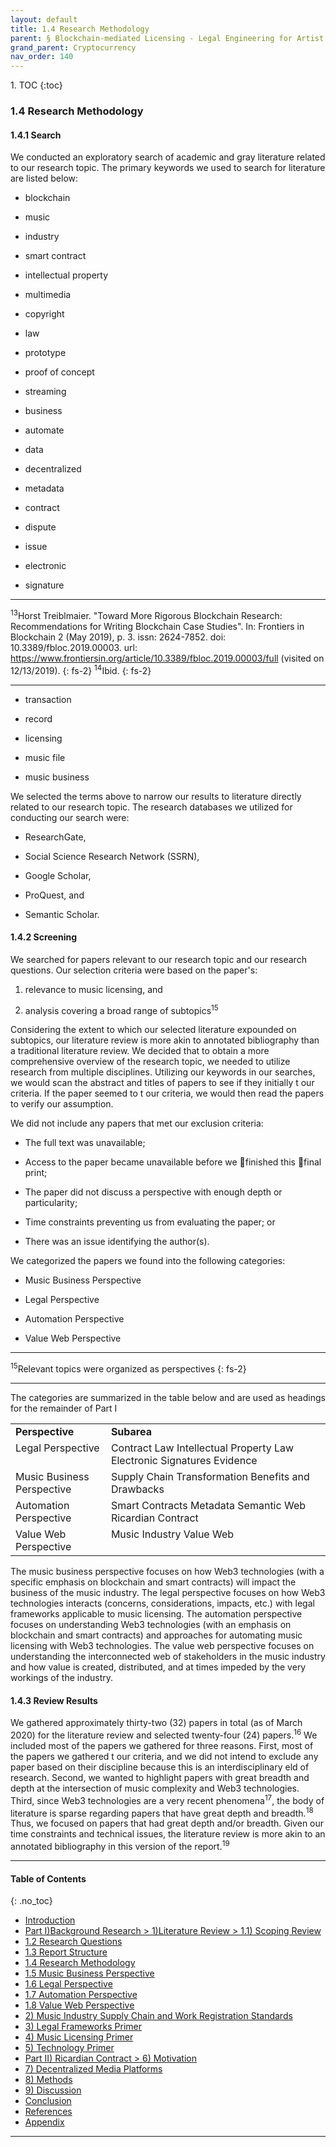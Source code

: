 ```yaml
---
layout: default
title: 1.4 Research Methodology 
parent: § Blockchain-mediated Licensing - Legal Engineering for Artist Empowerment  
grand_parent: Cryptocurrency 
nav_order: 140 
---
```

<style>
.dont-break-out {
  /* These are technically the same, but use both */
  overflow-wrap: break-word;
  word-wrap: break-word;

  -ms-word-break: break-all;
  /* This is the dangerous one in WebKit, as it breaks things wherever */
  word-break: break-all;
  /* Instead use this non-standard one: */
  word-break: break-word;
}

.youtube-container {
    position: relative;
    width: 100%;
    height: 0;
    padding-bottom: 56.25%;
}
.youtube-video {
    position: absolute;
    top: 0;
    left: 0;
    width: 100%;
    height: 100%;
}

</style>

<div class="dont-break-out" markdown="1">
1. TOC
{:toc}

### 1.4 Research Methodology

#### 1.4.1 Search

We conducted an exploratory search of academic and gray literature related to our research topic. The primary keywords we used to search for literature are listed below:

- blockchain

- music

- industry

- smart contract

- intellectual property

- multimedia

- copyright

- law

- prototype

- proof of concept

- streaming

- business

- automate

- data

- decentralized

- metadata

- contract

- dispute

- issue

- electronic

- signature


***
<sup>13</sup>Horst Treiblmaier. "Toward More Rigorous Blockchain Research: Recommendations for Writing Blockchain Case Studies". In: Frontiers in Blockchain 2 (May 2019), p. 3. issn: 2624-7852. doi: 10.3389/fbloc.2019.00003. url: https://www.frontiersin.org/article/10.3389/fbloc.2019.00003/full (visited on 12/13/2019).
{: fs-2}
<sup>14</sup>Ibid.
{: fs-2}
***

- transaction

- record

- licensing

- music file

- music business

We selected the terms above to narrow our results to literature directly related to our research topic. The research databases we utilized for conducting our search were:

- ResearchGate,

- Social Science Research Network (SSRN),

- Google Scholar,

- ProQuest, and

- Semantic Scholar.

#### 1.4.2 Screening
We searched for papers relevant to our research topic and our research questions. Our selection criteria were based on the paper's:

1. relevance to music licensing, and

1. analysis covering a broad range of subtopics<sup>15</sup>

Considering the extent to which our selected literature expounded on subtopics, our literature review is more akin to annotated bibliography than a traditional literature review. We decided that to obtain a more comprehensive overview of the research topic, we needed to utilize research from multiple disciplines. Utilizing our keywords in our searches, we would scan the abstract and titles of papers to see if they initially  t our criteria. If the paper seemed to  t our criteria, we would then read the papers to verify our assumption.

We did not include any papers that met our exclusion criteria:

- The full text was unavailable;

- Access to the paper became unavailable before we finished this final print;

- The paper did not discuss a perspective with enough depth or particularity;

- Time constraints preventing us from evaluating the paper; or

- There was an issue identifying the author(s).

We categorized the papers we found into the following categories:

- Music Business Perspective

- Legal Perspective

- Automation Perspective

- Value Web Perspective

***
<sup>15</sup>Relevant topics were organized as perspectives
{: fs-2}
***

The categories are summarized in the table below and are used as headings for the remainder of Part I

<table cellpadding="0" cellspacing="0">
	<tbody>
		<tr>
			<td valign="top"><strong>Perspective</strong>
				<br>
			</td>
			<td valign="top"><strong>Subarea</strong>
				<br>
			</td>
		</tr>
		<tr>
			<td valign="top">Legal Perspective
				<br>
			</td>
			<td valign="top">Contract Law Intellectual Property Law Electronic Signatures Evidence
				<br>
			</td>
		</tr>
		<tr>
			<td valign="top">Music Business Perspective
				<br>
			</td>
			<td valign="top">Supply Chain Transformation Benefits and Drawbacks
				<br>
			</td>
		</tr>
		<tr>
			<td valign="top">Automation Perspective
				<br>
			</td>
			<td valign="top">Smart Contracts Metadata Semantic Web Ricardian Contract
				<br>
			</td>
		</tr>
		<tr>
			<td valign="top">Value Web Perspective
				<br>
			</td>
			<td valign="top">Music Industry Value Web
				<br>
			</td>
		</tr>
	</tbody>
</table>


The music business perspective focuses on how Web3 technologies (with a specific emphasis on blockchain and smart contracts) will impact the business of the music industry. The legal perspective focuses on how Web3 technologies interacts (concerns, considerations, impacts, etc.) with legal frameworks applicable to music licensing. The automation perspective focuses on understanding Web3 technologies (with an emphasis on blockchain and smart contracts) and approaches for automating music licensing with Web3 technologies. The value web perspective focuses on understanding the interconnected web of stakeholders in the music industry and how value is created, distributed, and at times impeded by the very workings of the industry.

#### 1.4.3 Review Results
We gathered approximately thirty-two (32) papers in total (as of March 2020) for the literature review and selected twenty-four (24) papers.<sup>16</sup> We included most of the papers we gathered for three reasons. First, most of the papers we gathered  t our criteria, and we did not intend to exclude any paper based on their discipline because this is an interdisciplinary  eld of research. Second, we wanted to highlight papers with great breadth and depth at the intersection of music complexity and Web3 technologies. Third, since Web3 technologies are a very recent phenomena<sup>17</sup>, the body of literature is sparse regarding papers that have great depth and breadth.<sup>18</sup> Thus, we focused on papers that had great depth and/or breadth. Given our time constraints and technical issues, the literature review is more akin to an annotated bibliography in this version of the report.<sup>19</sup>

***

#### Table of Contents
{: .no_toc}

<ul><li> <a href="/docs/cryptocurrency/blockchain-mediated-licensing-1/">Introduction</a></li><li> <a href="/docs/cryptocurrency/blockchain-mediated-licensing-2/">Part I)Background Research &gt; 1)Literature Review &gt; 1.1) Scoping Review</a></li><li> <a href="/docs/cryptocurrency/blockchain-mediated-licensing-3/">1.2 Research Questions</a></li><li> <a href="/docs/cryptocurrency/blockchain-mediated-licensing-4/">1.3 Report Structure</a></li><li> <a href="/docs/cryptocurrency/blockchain-mediated-licensing-5/">1.4 Research Methodology</a></li><li> <a href="/docs/cryptocurrency/blockchain-mediated-licensing-6/">1.5 Music Business Perspective</a></li><li> <a href="/docs/cryptocurrency/blockchain-mediated-licensing-7/">1.6 Legal Perspective</a></li><li> <a href="/docs/cryptocurrency/blockchain-mediated-licensing-8/">1.7 Automation Perspective</a></li><li> <a href="/docs/cryptocurrency/blockchain-mediated-licensing-9/">1.8 Value Web Perspective</a></li><li> <a href="/docs/cryptocurrency/blockchain-mediated-licensing-20/">2) Music Industry Supply Chain and Work Registration Standards</a></li><li> <a href="/docs/cryptocurrency/blockchain-mediated-licensing-30/">3) Legal Frameworks Primer</a></li><li> <a href="/docs/cryptocurrency/blockchain-mediated-licensing-40/">4) Music Licensing Primer</a></li><li> <a href="/docs/cryptocurrency/blockchain-mediated-licensing-50/">5) Technology Primer</a></li><li> <a href="/docs/cryptocurrency/blockchain-mediated-licensing-60/">Part II) Ricardian Contract &gt; 6) Motivation</a></li><li> <a href="/docs/cryptocurrency/blockchain-mediated-licensing-70/">7) Decentralized Media Platforms</a></li><li> <a href="/docs/cryptocurrency/blockchain-mediated-licensing-80/">8) Methods</a></li><li> <a href="/docs/cryptocurrency/blockchain-mediated-licensing-90/">9) Discussion</a></li><li> <a href="/docs/cryptocurrency/blockchain-mediated-licensing-100/">Conclusion</a></li><li> <a href="/docs/cryptocurrency/blockchain-mediated-licensing-110/">References</a></li><li> <a href="/docs/cryptocurrency/blockchain-mediated-licensing-120/">Appendix</a></li></ul>

***

</div>
